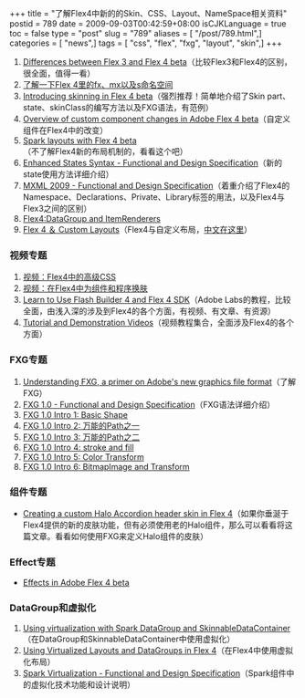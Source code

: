 +++
title = "了解Flex4中新的的Skin、CSS、Layout、NameSpace相关资料"
postid = 789
date = 2009-09-03T00:42:59+08:00
isCJKLanguage = true
toc = false
type = "post"
slug = "789"
aliases = [ "/post/789.html",]
categories = [ "news",]
tags = [ "css", "flex", "fxg", "layout", "skin",]
+++


1.  [Differences between Flex 3 and Flex 4
    beta](http://www.adobe.com/devnet/flex/articles/flex3and4_differences.html)（比较Flex3和Flex4的区别，很全面，值得一看）
2.  [了解一下Flex
    4里的fx、mx以及s命名空间](http://www.riahome.cn/?p=921)
3.  [Introducing skinning in Flex 4
    beta](http://www.adobe.com/devnet/flex/articles/flex4_skinning_05.html)（强烈推荐！简单地介绍了Skin
    part、state、skinClass的编写方法以及FXG语法，有范例）
4.  [Overview of custom component changes in Adobe Flex 4
    beta](http://www.adobe.com/newsletters/edge/august2009/articles/article4/index.html?trackingid=EVHFC)（自定义组件在Flex4中的改变）
5.  [Spark layouts with Flex 4
    beta](http://www.adobe.com/devnet/flex/articles/spark_layouts.html)（不了解Flex4新的布局机制的，看看这个吧）
6.  [Enhanced States Syntax - Functional and Design
    Specification](http://opensource.adobe.com/wiki/display/flexsdk/Enhanced+States+Syntax)（新的state使用方法详细介绍）
7.  [MXML 2009 - Functional and Design
    Specification](http://opensource.adobe.com/wiki/display/flexsdk/MXML+2009)（着重介绍了Flex4的Namespace、Declarations、Private、Library标签的用法，以及Flex4与Flex3之间的区别）
8.  [Flex4:DataGroup and
    ItemRenderers](http://www.hufkens.net/2009/06/flex-4-datagroup-and-itemrenderers/)
9.  [Flex 4 ＆ Custom
    Layouts](http://www.insideria.com/2009/05/flex-4-custom-layouts.html)（Flex4与自定义布局，[中文在这里](http://blog.csdn.net/lihe111/archive/2009/07/06/4325571.aspx)）

<!--more-->

### 视频专题

1.  [视频：Flex4中的高级CSS](http://labs.adobe.com/technologies/flash/videos/flashcamp/lafferty/)
2.  [视频：在Flex4中为组件和程序换肤](http://labs.adobe.com/technologies/flash/videos/flashcamp/subra_ruehle/)
3.  [Learn to Use Flash Builder 4 and Flex 4
    SDK](http://labs.adobe.com/technologies/flashbuilder4/tutorials/)（Adobe
    Labs的教程，比较全面，由浅入深的涉及到Flex4的各个方面，有视频、有文章、有资源）
4.  [Tutorial and Demonstration
    Videos](http://labs.adobe.com/technologies/flash/videos/#flashcamp)（视频教程集合，全面涉及Flex4的各个方面）

### FXG专题

1.  [Understanding FXG, a primer on Adobe's new graphics file
    format](http://www.adobe.com/newsletters/edge/august2009/articles/article1/index.html?trackingid=EVHEZ)（了解FXG）
2.  [FXG 1.0 - Functional and Design
    Specification](http://opensource.adobe.com/wiki/display/flexsdk/FXG+1.0+Specification)（FXG语法详细介绍）
3.  [FXG 1.0 Intro 1: Basic
    Shape](http://blog.sban.com.cn/2009/07/05/fxg-1-0-intro-1-basic-shape.html)
4.  [FXG 1.0 Intro 2:
    万能的Path之一](http://blog.sban.com.cn/2009/07/05/fxg-1-0-intro-2-%E4%B8%87%E8%83%BD%E7%9A%84path.html)
5.  [FXG 1.0 Intro 3:
    万能的Path之二](http://blog.sban.com.cn/2009/07/05/fxg-1-0-intro-3-%e4%b8%87%e8%83%bd%e7%9a%84path%e4%b9%8b%e4%ba%8c.html "FXG 1.0 Intro 3: 万能的Path之二")
6.  [FXG 1.0 Intro 4: stroke and
    fill](http://blog.sban.com.cn/2009/07/05/fxg-1-0-intro-4-stroke-and-fill.html "FXG 1.0 Intro 4: stroke and fill")
7.  [FXG 1.0 Intro 5: Color
    Transform](http://blog.sban.com.cn/2009/07/05/fxg-1-0-intro-5-color-transform.html "FXG 1.0 Intro 5: Color Transform")
8.  [FXG 1.0 Intro 6: BitmapImage and
    Transform](http://blog.sban.com.cn/2009/07/05/fxg-1-0-intro-6-bitmapimage-and-transform.html "FXG 1.0 Intro 6: BitmapImage and Transform")

### 组件专题

-   [Creating a custom Halo Accordion header skin in Flex
    4](http://blog.flexexamples.com/2009/06/21/creating-a-custom-halo-accordion-header-skin-in-flex-4/)（如果你垂涎于Flex4提供的新的皮肤功能，但有必须使用老的Halo组件，那么可以看看将这篇文章。看看如何使用FXG来定义Halo组件的皮肤）

### Effect专题

-   [Effects in Adobe Flex 4
    beta](http://www.adobe.com/devnet/flex/articles/flex4_effects_pt1.html)

### DataGroup和虚拟化

1.  [Using virtualization with Spark DataGroup and
    SkinnableDataContainer](http://help.adobe.com/en_US/Flex/4.0/html/WS486D1976-E12C-4654-B330-3DF3B23614F6.html)（在DataGroup和SkinnableDataContainer中使用虚拟化）
2.  [Using Virtualized Layouts and DataGroups in Flex
    4](http://www.insideria.com/2009/08/using-virtualized-layouts-and.html)（在Flex4中使用虚拟化布局）
3.  [Spark Virtualization - Functional and Design
    Specification](http://opensource.adobe.com/wiki/display/flexsdk/Spark+Virtualization)（Spark组件中的虚拟化技术功能和设计说明）

